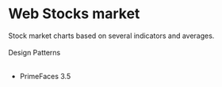 # Web Stocks market 

<div class="about">Stock market charts based on several indicators and averages.</div>

<br />

<div class="about">Design Patterns</div>

<br />

<ul> 
	<li>PrimeFaces 3.5</li>
</ul>
